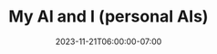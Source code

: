 ---
draft: true
date: 2023-11-21T06:00:00-07:00
title: "My AI and I (personal AIs)"
ogtitle: "My AI and I (personal AIs)"
description: |
    Where should tech builders draw the line on AI for military or surveillance? Just because it can be built, doesn't mean it should be. At what point do we blow the whistle, call out the boss, and tell the world? Find out what it's like to sound the alarm from inside a big tech company.
ogdescription: "Where should tech builders draw the line on AI for military or surveillance? Just because it can be built, doesn't mean it should be. At what point do we blow the whistle, call out the boss, and tell the world? Find out what it's like to sound the alarm from inside a big tech company."
number: 48
season: 7
seasonepisode: 4
url: /season7/episode4/
embed: ""
mp3: ""
categories: "episodes"
host: "Bridget Todd"
shownotes: |

transcript: |

---